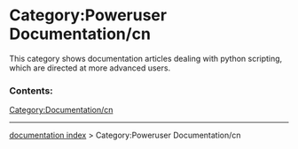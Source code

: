 # Category:Poweruser Documentation/cn
This category shows documentation articles dealing with python scripting, which are directed at more advanced users.

### Contents:

[Category:Documentation/cn](Category:Documentation/cn.md)

---
[documentation index](../README.md) > Category:Poweruser Documentation/cn
